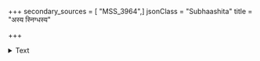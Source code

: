 +++
secondary_sources = [ "MSS_3964",]
jsonClass = "Subhaashita"
title = "अस्य स्निग्धस्य"

+++

<details><summary>Text</summary>

अस्य स्निग्धस्य वर्णस्य विपत्तिर्दारुणा कथम्।  
इदं च मुखमाधुर्यं कथं दूषितमग्निना॥
</details>
